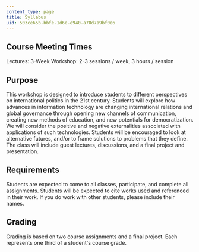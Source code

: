 ```yaml
---
content_type: page
title: Syllabus
uid: 503ce65b-bbfe-1d6e-e940-a78d7a9bf0e6
---
```


Course Meeting Times
--------------------

Lectures: 3-Week Workshop: 2-3 sessions / week, 3 hours / session

Purpose
-------

This workshop is designed to introduce students to different perspectives on international politics in the 21st century. Students will explore how advances in information technology are changing international relations and global governance through opening new channels of communication, creating new methods of education, and new potentials for democratization. We will consider the positive and negative externalities associated with applications of such technologies. Students will be encouraged to look at alternative futures, and/or to frame solutions to problems that they define. The class will include guest lectures, discussions, and a final project and presentation.

Requirements
------------

Students are expected to come to all classes, participate, and complete all assignments. Students will be expected to cite works used and referenced in their work. If you do work with other students, please include their names.

Grading
-------

Grading is based on two course assignments and a final project. Each represents one third of a student's course grade.